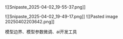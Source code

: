 ![[Snipaste_2025-04-02_19-55-37.png]]

![[Snipaste_2025-04-02_19-49-17.png]]
![[Pasted image 20250402203642.png]]



模型边界、模型参数微调、ai开发工具
